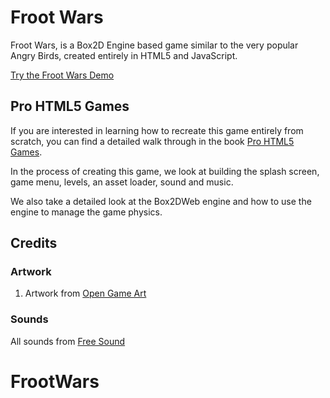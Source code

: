 # Froot Wars

Froot Wars, is a Box2D Engine based game similar to the very popular Angry Birds, created entirely in HTML5 and JavaScript.

[Try the Froot Wars Demo](http://www.adityaravishankar.com/projects/games/frootwars/)

## Pro HTML5 Games
If you are interested in learning how to recreate this game entirely from scratch, you can find a detailed walk through in the book [Pro HTML5 Games](http://www.adityaravishankar.com/pro-html5-games/).

In the process of creating this game, we look at building the splash screen, game menu, levels, an asset loader, sound and music.

We also take a detailed look at the Box2DWeb engine and how to use the engine to manage the game physics.

## Credits
### Artwork
1. Artwork from [Open Game Art](opengameart.org)

### Sounds
All sounds from [Free Sound](http://www.freesound.org/)
# FrootWars
